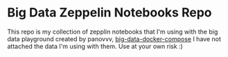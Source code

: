 # Big Data Zeppelin Notebooks Repo

This repo is my collection of zepplin notebooks that I'm using with the big data playground created by panovvv, [big-data-docker-compose](https://github.com/panovvv/bigdata-docker-compose)
I have not attached the data I'm using with them. Use at your own risk :)
